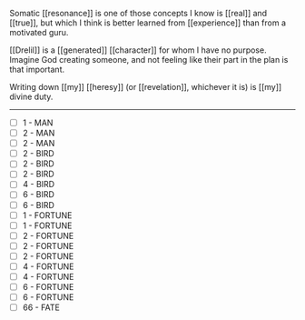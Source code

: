 Somatic [[resonance]] is one of those concepts I know is [[real]] and [[true]], but which I think is better learned from [[experience]] than from a motivated guru.

[[Drelil]] is a [[generated]] [[character]] for whom I have no purpose. Imagine God creating someone, and not feeling like their part in the plan is that important.

Writing down [[my]] [[heresy]] (or [[revelation]], whichever it is) is [[my]] divine duty.
* * *


- [ ] 1 - MAN
- [ ] 2 - MAN
- [ ] 2 - MAN
- [ ] 2 - BIRD
- [ ] 2 - BIRD
- [ ] 2 - BIRD
- [ ] 4 - BIRD
- [ ] 6 - BIRD
- [ ] 6 - BIRD
- [ ] 1 - FORTUNE
- [ ] 1 - FORTUNE
- [ ] 2 - FORTUNE
- [ ] 2 - FORTUNE
- [ ] 2 - FORTUNE
- [ ] 4 - FORTUNE
- [ ] 4 - FORTUNE
- [ ] 6 - FORTUNE
- [ ] 6 - FORTUNE
- [ ] 66 - FATE